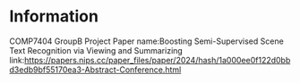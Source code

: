 # Information
COMP7404 GroupB Project
Paper name:Boosting Semi-Supervised Scene Text Recognition via Viewing and Summarizing
link:https://papers.nips.cc/paper_files/paper/2024/hash/1a000ee0f122d0bbd3edb9bf55170ea3-Abstract-Conference.html
